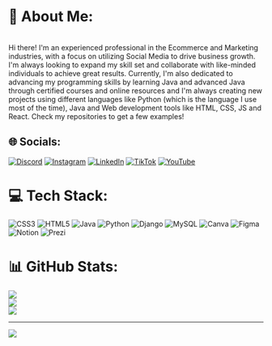 # 💫 About Me:
<br>Hi there! I'm an experienced professional in the Ecommerce and Marketing industries, with a focus on utilizing Social Media to drive business growth. I'm always looking to expand my skill set and collaborate with like-minded individuals to achieve great results. Currently, I'm also dedicated to advancing my programming skills by learning Java and advanced Java through certified courses and online resources and I'm always creating new projects using different languages like Python (which is the language I use most of the time), Java and Web development tools like HTML, CSS, JS and React. Check my repositories to get a few examples!<br>


## 🌐 Socials:
[![Discord](https://img.shields.io/badge/Discord-%237289DA.svg?logo=discord&logoColor=white)](https://discord.gg/Ghousz#1904) [![Instagram](https://img.shields.io/badge/Instagram-%23E4405F.svg?logo=Instagram&logoColor=white)](https://instagram.com/Masebaz) [![LinkedIn](https://img.shields.io/badge/LinkedIn-%230077B5.svg?logo=linkedin&logoColor=white)](https://www.linkedin.com/in/juan-sebastian-díaz-mas-835414272/) [![TikTok](https://img.shields.io/badge/TikTok-%23000000.svg?logo=TikTok&logoColor=white)](https://www.tiktok.com/@screenbudy_) [![YouTube](https://img.shields.io/badge/YouTube-%23FF0000.svg?logo=YouTube&logoColor=white)](https://www.youtube.com/channel/UCbRXRaIf_wpyMUkQXCtmjTw) 

# 💻 Tech Stack:
![CSS3](https://img.shields.io/badge/css3-%231572B6.svg?style=for-the-badge&logo=css3&logoColor=white) ![HTML5](https://img.shields.io/badge/html5-%23E34F26.svg?style=for-the-badge&logo=html5&logoColor=white) ![Java](https://img.shields.io/badge/java-%23ED8B00.svg?style=for-the-badge&logo=java&logoColor=white) ![Python](https://img.shields.io/badge/python-3670A0?style=for-the-badge&logo=python&logoColor=ffdd54) ![Django](https://img.shields.io/badge/django-%23092E20.svg?style=for-the-badge&logo=django&logoColor=white)  ![MySQL](https://img.shields.io/badge/mysql-%2300f.svg?style=for-the-badge&logo=mysql&logoColor=white) ![Canva](https://img.shields.io/badge/Canva-%2300C4CC.svg?style=for-the-badge&logo=Canva&logoColor=white) 	![Figma](https://img.shields.io/badge/figma-%23F24E1E.svg?style=for-the-badge&logo=figma&logoColor=white) ![Notion](https://img.shields.io/badge/Notion-%23000000.svg?style=for-the-badge&logo=notion&logoColor=white) ![Prezi](https://img.shields.io/badge/Prezi-%23000000.svg?style=for-the-badge&logo=Prezi&logoColor=white)
# 📊 GitHub Stats:
![](https://github-readme-stats.vercel.app/api?username=SebasMas&theme=dark&hide_border=false&include_all_commits=false&count_private=false)<br/>
![](https://github-readme-streak-stats.herokuapp.com/?user=SebasMas&theme=dark&hide_border=false)<br/>
![](https://github-readme-stats.vercel.app/api/top-langs/?username=SebasMas&theme=dark&hide_border=false&include_all_commits=false&count_private=false&layout=compact)

---
[![](https://visitcount.itsvg.in/api?id=SebasMas&icon=0&color=0)](https://visitcount.itsvg.in)

<!-- Proudly created with GPRM ( https://gprm.itsvg.in ) -->
